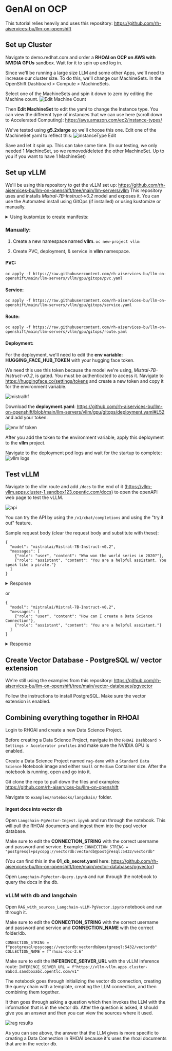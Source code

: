 # GenAI on OCP
This tutorial relies heavily and uses this repository:
https://github.com/rh-aiservices-bu/llm-on-openshift


## Set up Cluster
Navigate to demo.redhat.com and order a __RHOAI on OCP on AWS with NVIDIA GPUs__ sandbox.
Wait for it to spin up and log in.

Since we'll be running a large size LLM and some other Apps, we'll need to increase our cluster size.
To do this, we'll change our MachineSets.
In the OpenShift Dashboard > Compute > MachineSets. 

Select one of the MachineSets and spin it down to zero by editing the Machine count.
![Edit Machine Count](./images/edit_machine_count.png "Edit Machine Count")

Then __Edit MachineSet__ to edit the yaml to change the Instance type.
You can view the different type of instances that we can use here (scroll down to Accelerated Computing):
https://aws.amazon.com/ec2/instance-types/ 

We've tested using __g5.2xlarge__ so we'll choose this one. Edit one of the MachineSet yaml to reflect this:
![instanceType Edit](./images/change_instance_type.png "Edit Machine Count yaml instance type")

Save and let it spin up. This can take some time. 
(In our testing, we only needed 1 MachineSet, so we removed/deleted the other MachineSet. Up to you if you want to have 1 MachineSet)

## Set up vLLM
We'll be using this repository to get the vLLM set up: https://github.com/rh-aiservices-bu/llm-on-openshift/tree/main/llm-servers/vllm
This repository uses and installs _Mistral-7B-Instruct-v0.2_ model and exposes it.
You can use the Automated install using GitOps (if installed) or using kustomize or manually.

<details>
<summary>Using kustomize to create manifests:</summary>

You can also use kustomize to apply all the manifests at once:
`kustomize build https://github.com/rh-aiservices-bu/llm-on-openshift.git/llm-servers/vllm/gitops | oc apply -f -`

This applies the pvc, service, route, and deployment in one command. Make sure you are in the correct namespace. Make sure to add your HuggingFace token to the deployment environment variable.

You can skip to testing the vLLM after this step
</details>

### Manually:
1. Create a new namespace named __vllm__.
`oc new-project vllm`

2. Create PVC, deployment, & service in __vllm__ namespace.

#### PVC: 
`oc apply -f https://raw.githubusercontent.com/rh-aiservices-bu/llm-on-openshift/main/llm-servers/vllm/gpu/gitops/pvc.yaml`

#### Service: 
`oc apply -f https://raw.githubusercontent.com/rh-aiservices-bu/llm-on-openshift/main/llm-servers/vllm/gpu/gitops/service.yaml`

#### Route: 
`oc apply -f https://raw.githubusercontent.com/rh-aiservices-bu/llm-on-openshift/main/llm-servers/vllm/gpu/gitops/route.yaml`

#### Deployment: 
For the deployment, we'll need to edit the __env variable: HUGGING_FACE_HUB_TOKEN__ with your hugging face token.

We need this use this token because the model we're using, _Mistral-7B-Instruct-v0.2_, is gated. You must be authenticated to access it. Navigate to https://huggingface.co/settings/tokens and create a new token and copy it for the environment variable.

![mistralhf](./images/mistralhf_login.png "mistralhf")


Download the __deployment.yaml__: https://github.com/rh-aiservices-bu/llm-on-openshift/blob/main/llm-servers/vllm/gpu/gitops/deployment.yaml#L52 and add your token.

![env hf token](./images/hf_hub_token.png "env hf token")

After you add the token to the environment variable, apply this deployment to the __vllm__ project.

Navigate to the deployment pod logs and wait for the startup to complete:
![vllm logs](./images/vllm_logs.png "vllm logs")



## Test vLLM

Navigate to the vllm route and add `/docs` to the end of it (https://vllm-vllm.apps.cluster-1.sandbox123.opentlc.com/docs) to open the openAPI web page to test the vLLM.

![api](./images/fastapi_vllm.png "vllm api")

You can try the API by using the `/v1/chat/completions` and using the "try it out" feature.

Sample request body (clear the request body and substitute with these):
```
{
  "model": "mistralai/Mistral-7B-Instruct-v0.2",
  "messages": [
    {"role": "user", "content": "Who won the world series in 2020?"},
    {"role": "assistant", "content": "You are a helpful assistant. You speak like a pirate."}
  ]
}
```

<details>
<summary>Response</summary>
<code>
{
  "id": "cmpl-5fe57a4653e749189b912b404f9f64c8",
  "object": "chat.completion",
  "created": 1713544715,
  "model": "mistralai/Mistral-7B-Instruct-v0.2",
  "choices": [
    {
      "index": 0,
      "message": {
        "role": "assistant",
        "content": " I be havin' me a bit of fun with me words, aye? But in serious talk, let me answer yarr question properly. The world series in 2020 was won by the Tampa Bay Rays. They claimed the championship title in Major League Baseball after defeating the Los Angeles Dodgers in six games. Now, prepare to be boarded by more knowledge, if ye be so inclined!"
      },
      "logprobs": null,
      "finish_reason": "stop",
      "stop_reason": null
    }
  ],
  "usage": {
    "prompt_tokens": 35,
    "total_tokens": 124,
    "completion_tokens": 89
  }
}
</code>
</details>

or


```
{
  "model": "mistralai/Mistral-7B-Instruct-v0.2",
  "messages": [
    {"role": "user", "content": "How can I create a Data Science Connection"},
    {"role": "assistant", "content": "You are a helpful assistant."}
  ]
}
```

<details>
<summary>Response</summary>
<code>{
  "id": "cmpl-8f8eda2c5ef5465ab54f88bfc074c796",
  "object": "chat.completion",
  "created": 1713544308,
  "model": "mistralai/Mistral-7B-Instruct-v0.2",
  "choices": [
    {
      "index": 0,
      "message": {
        "role": "assistant",
        "content": " I assume you mean \"how can I build a data science project or application\" rather than creating a physical connection like a cable or a network. Here are some general steps to build a data science project or application:\n\n1. Identify a problem or question: Determine what problem you want to solve or question you want to answer using data science. This could be anything from predicting customer churn to identifying fraudulent transactions.\n2. Collect and preprocess the data: Gather the relevant data for your problem and preprocess it to ensure it is in a usable format. This may involve cleaning, transforming, and aggregating data.\n3. Explore and analyze the data: Use data visualization and statistical techniques to explore the data and gain insights. This may involve identifying trends, patterns, and correlations.\n4. Build and train a model: Use machine learning algorithms or statistical models to build a predictive or descriptive model. This may involve selecting features, splitting the data into training and test sets, and tuning the model's hyperparameters.\n5. Evaluate the model: Evaluate the performance of the model using metrics such as accuracy, precision, recall, or F1 score. This will help you determine if the model is effective in solving your problem or answering your question.\n6. Deploy and monitor the model: Deploy the model into production and monitor its performance over time. This may involve integrating the model into an application, setting up alerts, or scheduling regular model re-training.\n7. Communicate and present the results: Communicate the results of your project to stakeholders, including data scientists, business analysts, and decision-makers. Use visualizations, dashboards, or reports to present the insights gained from the data."
      },
      "logprobs": null,
      "finish_reason": "stop",
      "stop_reason": null
    }
  ],
  "usage": {
    "prompt_tokens": 24,
    "total_tokens": 396,
    "completion_tokens": 372
  }
}
</code>
</details>

## Create Vector Database - PostgreSQL w/ vector extension

We're still using the examples from this repository:
https://github.com/rh-aiservices-bu/llm-on-openshift/tree/main/vector-databases/pgvector

Follow the instructions to install PostgreSQL. Make sure the vector extension is enabled.

## Combining everything together in RHOAI
Login to RHOAI and create a new Data Science Project.

Before creating a Data Science Project, navigate in the `RHOAI Dashboard > Settings > Accelerator profiles` and make sure the NVIDIA GPU is enabled.

Create a Data Science Project named `rag-demo` with a `Standard Data Science` Notebook image and either `Small` or `Medium` Container size. After the notebook is running, open and go into it.

Git clone the repo to pull down the files and examples:
https://github.com/rh-aiservices-bu/llm-on-openshift

Navigate to `examples/notebooks/langchain/` folder.

#### Ingest docs into vector db
Open `Langchain-PgVector-Ingest.ipynb` and run through the notebook. This will pull the RHOAI documents and ingest them into the psql vector database.

Make sure to edit the __CONNECTION_STRING__ with the correct username and password and service.
Example: `CONNECTION_STRING = "postgresql+psycopg://vectordb:vectordb@postgresql:5432/vectordb"`

(You can find this in the __01_db_secret.yaml__
 here: https://github.com/rh-aiservices-bu/llm-on-openshift/tree/main/vector-databases/pgvector)

 Open `Langchain-PgVector-Query.ipynb` and run through the notebook to query the docs in the db.

### vLLM with db and langchain
Open `RAG_with_sources_Langchain-vLLM-PgVector.ipynb` notebook and run through it.

Make sure to edit the __CONNECTION_STRING__ with the correct username and password and service and __CONNECTION_NAME__ with the correct folder/db.

```
CONNECTION_STRING = f"postgresql+psycopg://vectordb:vectordb@postgresql:5432/vectordb"
COLLECTION_NAME = f"rhoai-doc-2.6"
```

Make sure to edit the __INFERENCE_SERVER_URL__ with the vLLM inference route:
`INFERENCE_SERVER_URL = f"https://vllm-vllm.apps.cluster-8abcd.sandboxabc.opentlc.com/v1"`

The notebook goes through initializing the vector db connection, creating the query chain with a template, creating the LLM connection, and then combining them together.

It then goes through asking a question which then invokes the LLM with the information that is in the vector db. After the question is asked, it should give you an answer and then you can view the sources where it used.

![rag results](./images/rag_results.png "rag results")

As you can see above, the answer that the LLM gives is more specific to creating a Data Connection in RHOAI because it's uses the rhoai documents that are in the vector db.
